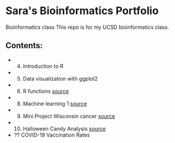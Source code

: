 # Sara's Bioinformatics Portfolio

Bioinformatics class
This repo is for my UCSD bioinformatics class.

## Contents:

- 04. Introduction to R
- 05. Data visualization with ggplot2
- 06. R functions [source](https://github.com/shdlm33/BGGN213/blob/main/class06/class06/class06.Rmd)
- 08. Machine learning 1 [source](https://github.com/shdlm33/BGGN213/blob/main/class08/class08.Rmd)
- 09. Mini Project Wisconsin cancer [source](https://github.com/shdlm33/BGGN213/blob/main/class09_mini_project/class09_mini_project/class09_mini_project.Rmd)
- 10. Halloween Candy Analysis [source](https://github.com/shdlm33/BGGN213/blob/main/class10_halloween/class10_halloween.Rmd)
- ?? COVID-19 Vaccination Rates
